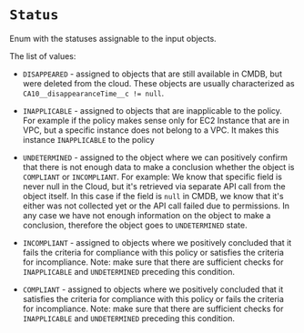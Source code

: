# `Status`

Enum with the statuses assignable to the input objects.

The list of values:

- `DISAPPEARED` - assigned to objects that are still available in CMDB, but were deleted from the cloud. These objects are usually characterized as `CA10__disappearanceTime__c != null`.

- `INAPPLICABLE` - assigned to objects that are inapplicable to the policy. For example if the policy makes sense only for EC2 Instance that are in VPC, but a specific instance does not belong to a VPC. It makes this instance `INAPPLICABLE` to the policy
  
- `UNDETERMINED` - assigned to the object where we can positively confirm that there is not enough data to make a conclusion whether the object is `COMPLIANT` or `INCOMPLIANT`. For example: We know that specific field is never null in the Cloud, but it's retrieved via separate API call from the object itself. In this case if the field is `null` in CMDB, we know that it's either was not collected yet or the API call failed due to permissions. In any case we have not enough information on the object to make a conclusion, therefore the object goes to `UNDETERMINED` state.
  
- `INCOMPLIANT` - assigned to objects where we positively concluded that it fails the criteria for compliance with this policy or satisfies the criteria for incompliance. Note: make sure that there are sufficient checks for `INAPPLICABLE` and `UNDETERMINED` preceding this condition.

- `COMPLIANT` - assigned to objects where we positively concluded that it satisfies the criteria for compliance with this policy or fails the criteria for incompliance. Note: make sure that there are sufficient checks for `INAPPLICABLE` and `UNDETERMINED` preceding this condition.
